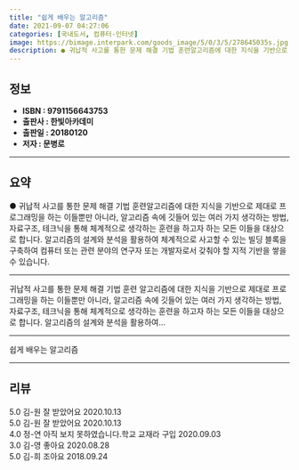 ```yaml
---
title: "쉽게 배우는 알고리즘"
date: 2021-09-07 04:27:06
categories: [국내도서, 컴퓨터-인터넷]
image: https://bimage.interpark.com/goods_image/5/0/3/5/278645035s.jpg
description: ● 귀납적 사고를 통한 문제 해결 기법 훈련알고리즘에 대한 지식을 기반으로 제대로 프로그래밍을 하는 이들뿐만 아니라, 알고리즘 속에 깃들어 있는 여러 가지 생각하는 방법, 자료구조, 테크닉을 통해 체계적으로 생각하는 훈련을 하고자 하는 모든 이들을 대상으로 합니다. 알고리즘의 설계와
---
```


## **정보**

- **ISBN : 9791156643753**
- **출판사 : 한빛아카데미**
- **출판일 : 20180120**
- **저자 : 문병로**

------



## **요약**

●  귀납적 사고를 통한 문제 해결 기법 훈련알고리즘에 대한 지식을 기반으로 제대로 프로그래밍을 하는 이들뿐만 아니라, 알고리즘 속에 깃들어 있는 여러 가지 생각하는 방법, 자료구조, 테크닉을 통해 체계적으로 생각하는 훈련을 하고자 하는 모든 이들을 대상으로 합니다. 알고리즘의 설계와 분석을 활용하여 체계적으로 사고할 수 있는 빌딩 블록을 구축하여 컴퓨터 또는 관련 분야의 연구자 또는 개발자로서 갖춰야 할 지적 기반을 쌓을 수 있습니다.

------

귀납적 사고를 통한 문제 해결 기법 훈련
알고리즘에 대한 지식을 기반으로 제대로 프로그래밍을 하는 이들뿐만 아니라, 알고리즘 속에 깃들어 있는 여러 가지 생각하는 방법, 자료구조, 테크닉을 통해 체계적으로 생각하는 훈련을 하고자 하는 모든 이들을 대상으로 합니다. 알고리즘의 설계와 분석을 활용하여... 

------


쉽게 배우는 알고리즘 

------


## **리뷰** 

5.0 김-원 잘 받았어요 2020.10.13 <br/>5.0 김-원 잘 받았어요 2020.10.13 <br/>4.0 정-연 아직 보지 못하였습니다.학교 교재라 구입 2020.09.03 <br/>3.0 김-영 좋아요 2020.08.28 <br/>5.0 김-희 조아요 2018.09.24 <br/>